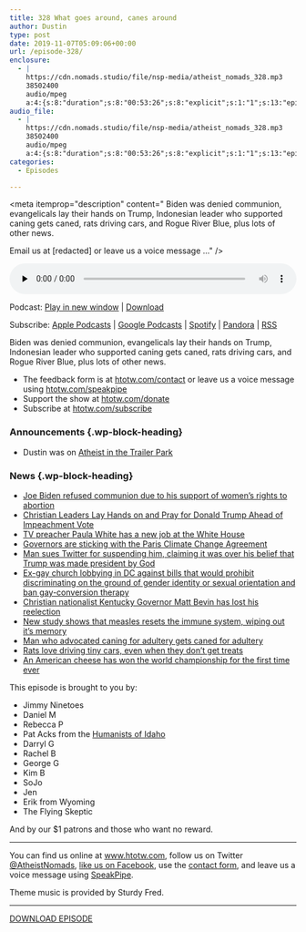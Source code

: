 ```yaml
---
title: 328 What goes around, canes around
author: Dustin
type: post
date: 2019-11-07T05:09:06+00:00
url: /episode-328/
enclosure:
  - |
    https://cdn.nomads.studio/file/nsp-media/atheist_nomads_328.mp3
    38502400
    audio/mpeg
    a:4:{s:8:"duration";s:8:"00:53:26";s:8:"explicit";s:1:"1";s:13:"episode_title";s:30:"What goes around, canes around";s:10:"episode_no";s:3:"328";}
audio_file:
  - |
    https://cdn.nomads.studio/file/nsp-media/atheist_nomads_328.mp3
    38502400
    audio/mpeg
    a:4:{s:8:"duration";s:8:"00:53:26";s:8:"explicit";s:1:"1";s:13:"episode_title";s:30:"What goes around, canes around";s:10:"episode_no";s:3:"328";}
categories:
  - Episodes

---
```

<div itemscope itemtype="http://schema.org/AudioObject">
  <meta itemprop="name" content="328 What goes around, canes around" />
  
  <meta itemprop="uploadDate" content="2019-11-06T22:09:06-07:00" />
  
  <meta itemprop="encodingFormat" content="audio/mpeg" />
  
  <meta itemprop="duration" content="PT53M26S" />
  
  <meta itemprop="description" content="
Biden was denied communion, evangelicals lay their hands on Trump, Indonesian leader who supported caning gets caned, rats driving cars, and Rogue River Blue, plus lots of other news.







Email us at [redacted] or leave us a voice message ..." />
  
  <meta itemprop="contentUrl" content="https://dts.podtrac.com/redirect.mp3/cdn.nomads.studio/file/nsp-media/atheist_nomads_328.mp3" />
  
  <meta itemprop="contentSize" content="36.7" />
  
  <div class="powerpress_player" id="powerpress_player_8591">
    <audio class="wp-audio-shortcode" id="audio-4097-335" preload="none" style="width: 100%;" controls="controls"><source type="audio/mpeg" src="https://dts.podtrac.com/redirect.mp3/cdn.nomads.studio/file/nsp-media/atheist_nomads_328.mp3?_=335" /><a href="https://dts.podtrac.com/redirect.mp3/cdn.nomads.studio/file/nsp-media/atheist_nomads_328.mp3">https://dts.podtrac.com/redirect.mp3/cdn.nomads.studio/file/nsp-media/atheist_nomads_328.mp3</a></audio>
  </div>
</div>

<p class="powerpress_links powerpress_links_mp3">
  Podcast: <a href="https://dts.podtrac.com/redirect.mp3/cdn.nomads.studio/file/nsp-media/atheist_nomads_328.mp3" class="powerpress_link_pinw" target="_blank" title="Play in new window" onclick="return powerpress_pinw('https://htotw.com/?powerpress_pinw=4097-podcast');" rel="nofollow">Play in new window</a> | <a href="https://dts.podtrac.com/redirect.mp3/cdn.nomads.studio/file/nsp-media/atheist_nomads_328.mp3" class="powerpress_link_d" title="Download" rel="nofollow" download="atheist_nomads_328.mp3">Download</a>
</p>

<p class="powerpress_links powerpress_subscribe_links">
  Subscribe: <a href="https://podcasts.apple.com/us/podcast/humanists-take-on-the-world/id530050098?mt=2&ls=1" class="powerpress_link_subscribe powerpress_link_subscribe_itunes" target="_blank" title="Subscribe on Apple Podcasts" rel="nofollow">Apple Podcasts</a> | <a href="https://www.google.com/podcasts?feed=aHR0cDovL2F0aGVpc3Rub21hZHMubGlic3luLmNvbS9yc3M%3D" class="powerpress_link_subscribe powerpress_link_subscribe_googleplay" target="_blank" title="Subscribe on Google Podcasts" rel="nofollow">Google Podcasts</a> | <a href="https://open.spotify.com/show/3LzK2xZGike6Tc1GEMtMbr?si=LieN9SNuTpq96smuaUsH8A" class="powerpress_link_subscribe powerpress_link_subscribe_spotify" target="_blank" title="Subscribe on Spotify" rel="nofollow">Spotify</a> | <a href="https://www.pandora.com/podcast/atheist-nomads/PC:10122?corr=62071012&part=ug" class="powerpress_link_subscribe powerpress_link_subscribe_pandora" target="_blank" title="Subscribe on Pandora" rel="nofollow">Pandora</a> | <a href="https://htotw.com/feed/podcast/" class="powerpress_link_subscribe powerpress_link_subscribe_rss" target="_blank" title="Subscribe via RSS" rel="nofollow">RSS</a>
</p>

Biden was denied communion, evangelicals lay their hands on Trump, Indonesian leader who supported caning gets caned, rats driving cars, and Rogue River Blue, plus lots of other news.

<!--more-->

  * The feedback form is at [htotw.com/contact](https://htotw.com/contact) or leave us a voice message using <a href="https://htotw.com/speakpipe" target="_blank" rel="noopener noreferrer">htotw.com/speakpipe</a>
  * Support the show at <a href="https://htotw.com/donate" target="_blank" rel="noopener noreferrer">htotw.com/donate</a>
  * Subscribe at <a href="https://htotw.com/subscribe" target="_blank" rel="noopener noreferrer">htotw.com/subscribe</a>

### Announcements {.wp-block-heading}

  * Dustin was on [Atheist in the Trailer Park][1]

### News {.wp-block-heading}

  * [Joe Biden refused communion due to his support of women&#8217;s rights to abortion][2]
  * [Christian Leaders Lay Hands on and Pray for Donald Trump Ahead of Impeachment Vote][3]
  * [TV preacher Paula White has a new job at the White House][4]
  * [Governors are sticking with the Paris Climate Change Agreement][5]
  * [Man sues Twitter for suspending him, claiming it was over his belief that Trump was made president by God][6]
  * [Ex-gay church lobbying in DC against bills that would prohibit discriminating on the ground of gender identity or sexual orientation and ban gay-conversion therapy][7]
  * [Christian nationalist Kentucky Governor Matt Bevin has lost his reelection][8]
  * [New study shows that measles resets the immune system, wiping out it&#8217;s memory][9]
  * [Man who advocated caning for adultery gets caned for adultery][10]
  * [Rats love driving tiny cars, even when they don’t get treats][11]
  * [An American cheese has won the world championship for the first time ever][12]

This episode is brought to you by:

  * Jimmy Ninetoes
  * Daniel M
  * Rebecca P
  * Pat Acks from the <a href="https://www.humanistsofidaho.org" target="_blank" rel="noopener noreferrer">Humanists of Idaho</a>
  * Darryl G
  * Rachel B
  * George G
  * Kim B
  * SoJo
  * Jen
  * Erik from Wyoming
  * The Flying Skeptic

And by our $1 patrons and those who want no reward.

<hr class="wp-block-separator" />

You can find us online at <a href="https://www.htotw.com/" target="_blank" rel="noopener noreferrer">www.htotw.com</a>, follow us on Twitter <a href="https://twitter.com/AtheistNomads" target="_blank" rel="noopener noreferrer">@AtheistNomads</a>, <a href="https://htotw.com/facebook" target="_blank" rel="noopener noreferrer">like us on Facebook</a>, use the [contact form](https://htotw.com/contact), and leave us a voice message using <a href="https://htotw.com/speakpipe" target="_blank" rel="noopener noreferrer">SpeakPipe</a>.

Theme music is provided by Sturdy Fred.

<hr class="wp-block-separator" />

[DOWNLOAD EPISODE][13]

 [1]: http://trailerparkatheist.libsyn.com/episode-267-interview-with-dustin-from-atheist-nomads
 [2]: https://www.sltrib.com/religion/global/2019/10/29/bidens-communion-denial/
 [3]: https://www.thenewcivilrightsmovement.com/2019/10/christian-leaders-lay-hands-on-and-pray-for-donald-trump-ahead-of-impeachment-vote/
 [4]: https://www.au.org/blogs/paula-white-job
 [5]: https://www.newsweek.com/trump-paris-climate-change-agreement-governors-republican-democrat-1469769
 [6]: https://www.techdirt.com/articles/20191030/12465443292/man-sues-twitter-1-billion-claiming-his-accounts-suspension-violated-his-right-to-worship-president-trump-as-demigod.shtml
 [7]: https://www.nbcnews.com/feature/nbc-out/ex-gays-descend-upon-d-c-lobby-against-lgbtq-rights-n1074211
 [8]: https://friendlyatheist.patheos.com/2019/11/05/kentucky-gop-governor-matt-bevin-a-christian-nationalist-loses-re-election-bid/
 [9]: https://www.theguardian.com/science/2019/oct/31/measles-wipes-out-immune-systems-memory-study-finds
 [10]: https://www-m.cnn.com/2019/11/01/asia/indonesia-adultery-caning-scli-intl/index.html
 [11]: https://arstechnica.com/science/2019/11/these-rats-learned-to-drive-tiny-cars-for-science/
 [12]: https://www.cnn.com/travel/article/world-champion-cheese-2019-rogue-river-blue-trnd/index.html
 [13]: https://dts.podtrac.com/redirect.mp3/cdn.nomads.studio/file/nsp-media/atheist_nomads_328.mp3